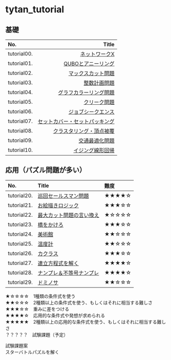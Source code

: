 # tytan_tutorial

基礎
-------------

|No.|Title|
|:--|--:|
|tutorial00.|<a href="tutorial/tutorial00_networkx.ipynb">ネットワークX</a>|
|tutorial01.|<a href="tutorial/tutorial01_qubo.ipynb">QUBOとアニーリング</a>|
|tutorial02.|<a href="tutorial/tutorial02_maxcut.ipynb">マックスカット問題</a>|
|tutorial03.|<a href="tutorial/tutorial03_bil.ipynb">整数計画問題</a>|
|tutorial04.|<a href="tutorial/tutorial04_graphcoloring.ipynb">グラフカラーリング問題</a>|
|tutorial05.|<a href="tutorial/tutorial05_cliques.ipynb">クリーク問題</a>|
|tutorial06.|<a href="tutorial/tutorial06_job_sequencing_problem.ipynb">ジョブシークエンス</a>|
|tutorial07.|<a href="tutorial/tutorial07_setcover_setpacking.ipynb">セットカバー・セットパッキング</a>|
|tutorial08.|<a href="tutorial/tutorial08_clustering_vertex_cover.ipynb">クラスタリング・頂点被覆</a>|
|tutorial09.|<a href="tutorial/tutorial09_trafficflow_optimization.ipynb">交通最適化問題</a>|
|tutorial10.|<a href="tutorial/tutorial10_liner_reg.ipynb">イジング線形回帰</a>|

応用（パズル問題が多い）
-------------

|No.|Title|難度|
|:--|:--|:--|
|tutorial20.|<a href="tutorial/tutorial20_巡回セールスマン問題.ipynb">巡回セールスマン問題</a>|★★★★☆|
|tutorial21.|<a href="tutorial/tutorial21_お絵かきロジック.ipynb">お絵描きロジック</a>|★★★☆☆|
|tutorial22.|<a href="tutorial/tutorial22_最大カット問題の言い換え.ipynb">最大カット問題の言い換え</a>|★☆☆☆☆|
|tutorial23.|<a href="tutorial/tutorial23_橋をかけろ.ipynb">橋をかけろ</a>|★★★☆☆|
|tutorial24.|<a href="tutorial/tutorial24_美術館.ipynb">美術館</a>|★★☆☆☆|
|tutorial25.|<a href="tutorial/tutorial25_温度計.ipynb">温度計</a>|★★☆☆☆|
|tutorial26.|<a href="tutorial/tutorial26_カクラス.ipynb">カクラス</a>|★★★☆☆|
|tutorial27.|<a href="tutorial/tutorial27_連立方程式を解く.ipynb">連立方程式を解く</a>|★★★★☆|
|tutorial28.|<a href="tutorial/tutorial28_ナンプレ＆不等号ナンプレ.ipynb">ナンプレ＆不等号ナンプレ</a>|★★★★☆|
|tutorial29.|<a href="tutorial/tutorial29_ドミノサ.ipynb">ドミノサ</a>|★★☆☆☆|

★☆☆☆☆　1種類の条件式を使う<br>
★★☆☆☆　2種類以上の条件式を使う、もしくはそれに相当する難しさ<br>
★★★☆☆　重みに差をつける<br>
★★★★☆　応用的な条件式や発想が求められる<br>
★★★★★　2種類以上の応用的な条件式を使う、もしくはそれに相当する難しさ<br>
？？？？？　試験課題（予定）<br>

試験課題案<br>
スターバトルパズルを解く
